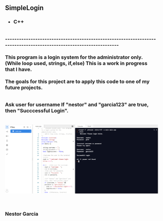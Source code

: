 <h2>SimpleLogin</h2>
<h3><ul><li>C++</ul></li>

<br>
------------------------------------------------------------------------------------------------------------------
<br>
<br>This program is a login system for the administrator only. (While loop used, strings, if,else) This is a work in progress that I have. <br><br>The goals for this project are to apply this code to one of my future projects.

<br>Ask user for username
If "nestor" and "garcia123" are true, then "Succcessful Login".
<br>
<br>

![](imgs/Capture.PNG)

<br>
<p> <b>Nestor Garcia</b></p>
